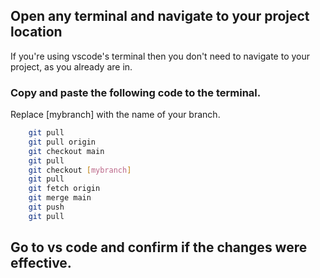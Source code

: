 ## Open any terminal and navigate to your project location
 If you're using vscode's terminal then you don't need to navigate to your project, as you already are in.
 
### Copy and paste the following code to the terminal.
 Replace [mybranch] with the name of your branch.

```bash
    git pull
    git pull origin
    git checkout main
    git pull
    git checkout [mybranch]
    git pull
    git fetch origin
    git merge main
    git push
    git pull
```
## Go to vs code and confirm if the changes were effective.
